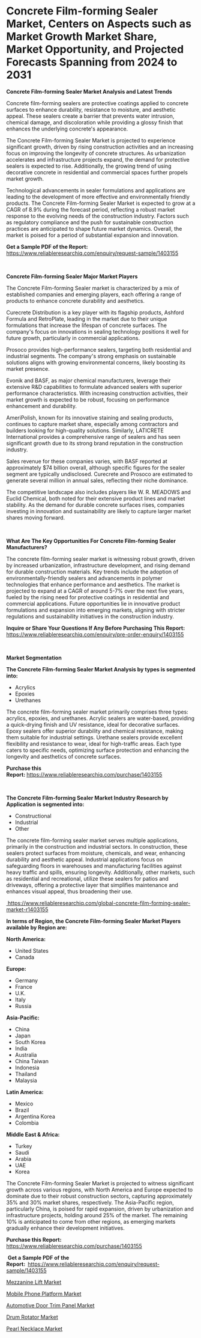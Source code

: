<p><h1>Concrete Film-forming Sealer Market, Centers on Aspects such as Market Growth Market Share, Market Opportunity, and Projected Forecasts Spanning from 2024 to 2031</h1></p><p><strong>Concrete Film-forming Sealer Market Analysis and Latest Trends</strong></p>
<p><p>Concrete film-forming sealers are protective coatings applied to concrete surfaces to enhance durability, resistance to moisture, and aesthetic appeal. These sealers create a barrier that prevents water intrusion, chemical damage, and discoloration while providing a glossy finish that enhances the underlying concrete's appearance.</p><p>The Concrete Film-forming Sealer Market is projected to experience significant growth, driven by rising construction activities and an increasing focus on improving the longevity of concrete structures. As urbanization accelerates and infrastructure projects expand, the demand for protective sealers is expected to rise. Additionally, the growing trend of using decorative concrete in residential and commercial spaces further propels market growth.</p><p>Technological advancements in sealer formulations and applications are leading to the development of more effective and environmentally friendly products. The Concrete Film-forming Sealer Market is expected to grow at a CAGR of 8.9% during the forecast period, reflecting a robust market response to the evolving needs of the construction industry. Factors such as regulatory compliance and the push for sustainable construction practices are anticipated to shape future market dynamics. Overall, the market is poised for a period of substantial expansion and innovation.</p></p>
<p><strong>Get a Sample PDF of the Report:&nbsp;</strong> <a href="https://www.reliableresearchiq.com/enquiry/request-sample/1403155?utm_campaign=1136&utm_medium=2&utm_source=Github&utm_content=ia&utm_term=23102024&utm_id=concrete-film-forming-sealer">https://www.reliableresearchiq.com/enquiry/request-sample/1403155</a></p>
<p>&nbsp;</p>
<p><strong>Concrete Film-forming Sealer Major Market Players</strong></p>
<p><p>The Concrete Film-forming Sealer market is characterized by a mix of established companies and emerging players, each offering a range of products to enhance concrete durability and aesthetics. </p><p>Curecrete Distribution is a key player with its flagship products, Ashford Formula and RetroPlate, leading in the market due to their unique formulations that increase the lifespan of concrete surfaces. The company's focus on innovations in sealing technology positions it well for future growth, particularly in commercial applications.</p><p>Prosoco provides high-performance sealers, targeting both residential and industrial segments. The company's strong emphasis on sustainable solutions aligns with growing environmental concerns, likely boosting its market presence.</p><p>Evonik and BASF, as major chemical manufacturers, leverage their extensive R&D capabilities to formulate advanced sealers with superior performance characteristics. With increasing construction activities, their market growth is expected to be robust, focusing on performance enhancement and durability.</p><p>AmeriPolish, known for its innovative staining and sealing products, continues to capture market share, especially among contractors and builders looking for high-quality solutions. Similarly, LATICRETE International provides a comprehensive range of sealers and has seen significant growth due to its strong brand reputation in the construction industry.</p><p>Sales revenue for these companies varies, with BASF reported at approximately $74 billion overall, although specific figures for the sealer segment are typically undisclosed. Curecrete and Prosoco are estimated to generate several million in annual sales, reflecting their niche dominance. </p><p>The competitive landscape also includes players like W. R. MEADOWS and Euclid Chemical, both noted for their extensive product lines and market stability. As the demand for durable concrete surfaces rises, companies investing in innovation and sustainability are likely to capture larger market shares moving forward.</p></p>
<p>&nbsp;</p>
<p><strong>What Are The Key Opportunities For Concrete Film-forming Sealer Manufacturers?</strong></p>
<p><p>The concrete film-forming sealer market is witnessing robust growth, driven by increased urbanization, infrastructure development, and rising demand for durable construction materials. Key trends include the adoption of environmentally-friendly sealers and advancements in polymer technologies that enhance performance and aesthetics. The market is projected to expand at a CAGR of around 5-7% over the next five years, fueled by the rising need for protective coatings in residential and commercial applications. Future opportunities lie in innovative product formulations and expansion into emerging markets, aligning with stricter regulations and sustainability initiatives in the construction industry.</p></p>
<p><strong>Inquire or Share Your Questions If Any Before Purchasing This Report:</strong> <a href="https://www.reliableresearchiq.com/enquiry/pre-order-enquiry/1403155?utm_campaign=1136&utm_medium=2&utm_source=Github&utm_content=ia&utm_term=23102024&utm_id=concrete-film-forming-sealer">https://www.reliableresearchiq.com/enquiry/pre-order-enquiry/1403155</a></p>
<p>&nbsp;</p>
<p><strong>Market Segmentation</strong></p>
<p><strong>The Concrete Film-forming Sealer Market Analysis by types is segmented into:</strong></p>
<p><ul><li>Acrylics</li><li>Epoxies</li><li>Urethanes</li></ul></p>
<p><p>The concrete film-forming sealer market primarily comprises three types: acrylics, epoxies, and urethanes. Acrylic sealers are water-based, providing a quick-drying finish and UV resistance, ideal for decorative surfaces. Epoxy sealers offer superior durability and chemical resistance, making them suitable for industrial settings. Urethane sealers provide excellent flexibility and resistance to wear, ideal for high-traffic areas. Each type caters to specific needs, optimizing surface protection and enhancing the longevity and aesthetics of concrete surfaces.</p></p>
<p><strong>Purchase this Report:&nbsp;</strong><a href="https://www.reliableresearchiq.com/purchase/1403155?utm_campaign=1136&utm_medium=2&utm_source=Github&utm_content=ia&utm_term=23102024&utm_id=concrete-film-forming-sealer">https://www.reliableresearchiq.com/purchase/1403155</a></p>
<p>&nbsp;</p>
<p><strong>The Concrete Film-forming Sealer Market Industry Research by Application is segmented into:</strong></p>
<p><ul><li>Constructional</li><li>Industrial</li><li>Other</li></ul></p>
<p><p>The concrete film-forming sealer market serves multiple applications, primarily in the construction and industrial sectors. In construction, these sealers protect surfaces from moisture, chemicals, and wear, enhancing durability and aesthetic appeal. Industrial applications focus on safeguarding floors in warehouses and manufacturing facilities against heavy traffic and spills, ensuring longevity. Additionally, other markets, such as residential and recreational, utilize these sealers for patios and driveways, offering a protective layer that simplifies maintenance and enhances visual appeal, thus broadening their use.</p></p>
<p><a href="https://www.reliableresearchiq.com/global-concrete-film-forming-sealer-market-r1403155?utm_campaign=1136&utm_medium=2&utm_source=Github&utm_content=ia&utm_term=23102024&utm_id=concrete-film-forming-sealer">&nbsp;https://www.reliableresearchiq.com/global-concrete-film-forming-sealer-market-r1403155</a></p>
<p><strong>In terms of Region, the Concrete Film-forming Sealer Market Players available by Region are:</strong></p>
<p>
    <p> <strong> North America: </strong>
        <ul>
            <li>United States</li>
            <li>Canada</li>
        </ul>
        </p> 
    <p> <strong> Europe: </strong>
        <ul>
            <li>Germany</li>
            <li>France</li>
            <li>U.K.</li>
            <li>Italy</li>
            <li>Russia</li>
        </ul>
        </p> 
    <p> <strong> Asia-Pacific: </strong>
        <ul>
            <li>China</li>
            <li>Japan</li>
            <li>South Korea</li>
            <li>India</li>
            <li>Australia</li>
            <li>China Taiwan</li>
            <li>Indonesia</li>
            <li>Thailand</li>
            <li>Malaysia</li>
        </ul>
        </p> 
    <p> <strong> Latin America: </strong>
        <ul>
            <li>Mexico</li>
            <li>Brazil</li>
            <li>Argentina Korea</li>
            <li>Colombia</li>
        </ul>
        </p> 
    <p> <strong> Middle East & Africa: </strong>
        <ul>
            <li>Turkey</li>
            <li>Saudi</li>
            <li>Arabia</li>
            <li>UAE</li>
            <li>Korea</li>
        </ul>
    </p>
    </p>
<p><p>The Concrete Film-forming Sealer Market is projected to witness significant growth across various regions, with North America and Europe expected to dominate due to their robust construction sectors, capturing approximately 35% and 30% market shares, respectively. The Asia-Pacific region, particularly China, is poised for rapid expansion, driven by urbanization and infrastructure projects, holding around 25% of the market. The remaining 10% is anticipated to come from other regions, as emerging markets gradually enhance their development initiatives.</p></p>
<p><strong>Purchase this Report: </strong><a href="https://www.reliableresearchiq.com/purchase/1403155?utm_campaign=1136&utm_medium=2&utm_source=Github&utm_content=ia&utm_term=23102024&utm_id=concrete-film-forming-sealer">https://www.reliableresearchiq.com/purchase/1403155</a></p>
<p>&nbsp;<strong>Get a Sample PDF of the Report:&nbsp;&nbsp;</strong><a href="https://www.reliableresearchiq.com/enquiry/request-sample/1403155?utm_campaign=1136&utm_medium=2&utm_source=Github&utm_content=ia&utm_term=23102024&utm_id=concrete-film-forming-sealer">https://www.reliableresearchiq.com/enquiry/request-sample/1403155</a></p>
<p><strong></strong></p>
<p><p><a href="https://issuu.com/reportprime-2/docs/mezzanine-lift-market-size-2030.ppt_1f6d1d449a9b69?utm_campaign=1136&utm_medium=2&utm_source=Github&utm_content=ia&utm_term=23102024&utm_id=concrete-film-forming-sealer">Mezzanine Lift Market</a></p><p><a href="https://www.linkedin.com/pulse/mobile-phone-platform-market-global-insights-regional-analysis-t9xbf?utm_campaign=1136&utm_medium=2&utm_source=Github&utm_content=ia&utm_term=23102024&utm_id=concrete-film-forming-sealer">Mobile Phone Platform Market</a></p><p><a href="https://github.com/bricelanl8g/Market-Research-Report-List-1/blob/main/automotive-door-trim-panel-market.md?utm_campaign=1136&utm_medium=2&utm_source=Github&utm_content=ia&utm_term=23102024&utm_id=concrete-film-forming-sealer">Automotive Door Trim Panel Market</a></p><p><a href="https://issuu.com/reportprime-2/docs/drum-rotator-market-size-2030.pptx_1e2b4b0fd06699?utm_campaign=1136&utm_medium=2&utm_source=Github&utm_content=ia&utm_term=23102024&utm_id=concrete-film-forming-sealer">Drum Rotator Market</a></p><p><a href="https://github.com/graciah1naze/Market-Research-Report-List-1/blob/main/pearl-necklace-market.md?utm_campaign=1136&utm_medium=2&utm_source=Github&utm_content=ia&utm_term=23102024&utm_id=concrete-film-forming-sealer">Pearl Necklace Market</a></p></p>